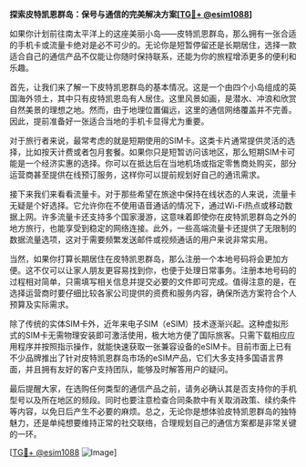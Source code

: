 **探索皮特凯恩群岛：保号与通信的完美解决方案[[TG💪+ @esim1088](https://t.me/s/esim1088)]**

如果你计划前往南太平洋上的这座美丽小岛——皮特凯恩群岛，那么拥有一张合适的手机卡或流量卡绝对是必不可少的。无论你是短暂停留还是长期居住，选择一款适合自己的通信产品不仅能让你随时保持联系，还能为你的旅程增添更多的便利和乐趣。

首先，让我们来了解一下皮特凯恩群岛的基本情况。这是一个由四个小岛组成的英国海外领土，其中只有皮特凯恩岛有人居住。这里风景如画，是潜水、冲浪和欣赏自然美景的理想之地。然而，由于地理位置偏远，这里的通信网络覆盖并不完善。因此，提前准备好一张适合当地的手机卡显得尤为重要。

对于旅行者来说，最常考虑的就是短期使用的SIM卡。这类卡片通常提供灵活的选择，比如按天计费或者包月套餐。如果你只是短暂访问该地区，那么短期SIM卡可能是一个经济实惠的选择。你可以在抵达后在当地机场或指定零售商处购买，部分运营商甚至提供在线预订服务，这样你可以提前规划好自己的通讯需求。

接下来我们来看看流量卡。对于那些希望在旅途中保持在线状态的人来说，流量卡无疑是个好选择。它允许你在不使用语音通话的情况下，通过Wi-Fi热点或移动数据上网。许多流量卡还支持多个国家漫游，这意味着即使你在皮特凯恩群岛之外的地方旅行，也能享受到稳定的网络连接。此外，一些高端流量卡还提供了无限制的数据流量选项，这对于需要频繁发送邮件或视频通话的用户来说非常实用。

当然，如果你打算长期居住在皮特凯恩群岛，那么注册一个本地号码将会更加方便。这不仅可以让家人朋友更容易找到你，也便于处理日常事务。注册本地号码的过程相对简单，只需填写相关信息并提交必要的文件即可完成。值得注意的是，在选择运营商时要仔细比较各家公司提供的资费和服务内容，确保所选方案符合个人预算及实际需求。

除了传统的实体SIM卡外，近年来电子SIM（eSIM）技术逐渐兴起。这种虚拟形式的SIM卡无需物理安装即可激活使用，极大地方便了国际旅客。只需下载相应应用程序并按照指示操作，就能快速获取一张兼容设备的eSIM卡。目前市面上已有不少品牌推出了针对皮特凯恩群岛市场的eSIM产品，它们大多支持多国语言界面，并且拥有友好的客户支持团队，能够及时解答用户的疑问。

最后提醒大家，在选购任何类型的通信产品之前，请务必确认其是否支持你的手机型号以及所在地区的频段。同时也要注意检查合同条款中有关取消政策、续约条件等内容，以免日后产生不必要的麻烦。总之，无论你是想体验皮特凯恩群岛的独特魅力，还是单纯想要维持正常的社交联络，合理规划自己的通信方案都是非常关键的一环。

[[TG💪+ @esim1088](https://t.me/s/esim1088) ![Image](https://i.postimg.cc/4NQfJmqS/Snipaste-2025-05-13-00-14-12.png)]